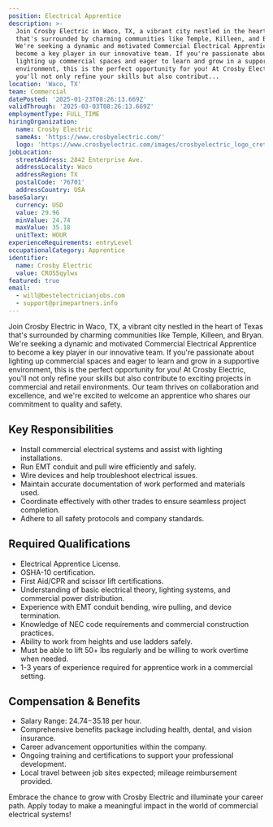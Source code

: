 ```yaml
---
position: Electrical Apprentice
description: >-
  Join Crosby Electric in Waco, TX, a vibrant city nestled in the heart of Texas
  that's surrounded by charming communities like Temple, Killeen, and Bryan.
  We're seeking a dynamic and motivated Commercial Electrical Apprentice to
  become a key player in our innovative team. If you're passionate about
  lighting up commercial spaces and eager to learn and grow in a supportive
  environment, this is the perfect opportunity for you! At Crosby Electric,
  you'll not only refine your skills but also contribut...
location: 'Waco, TX'
team: Commercial
datePosted: '2025-01-23T08:26:13.669Z'
validThrough: '2025-03-03T08:26:13.669Z'
employmentType: FULL_TIME
hiringOrganization:
  name: Crosby Electric
  sameAs: 'https://www.crosbyelectric.com/'
  logo: 'https://www.crosbyelectric.com/images/crosbyelectric_logo_crete.png'
jobLocation:
  streetAddress: 2842 Enterprise Ave.
  addressLocality: Waco
  addressRegion: TX
  postalCode: '76701'
  addressCountry: USA
baseSalary:
  currency: USD
  value: 29.96
  minValue: 24.74
  maxValue: 35.18
  unitText: HOUR
experienceRequirements: entryLevel
occupationalCategory: Apprentice
identifier:
  name: Crosby Electric
  value: CROS5qylwx
featured: true
email:
  - will@bestelectricianjobs.com
  - support@primepartners.info
---
```




Join Crosby Electric in Waco, TX, a vibrant city nestled in the heart of Texas that's surrounded by charming communities like Temple, Killeen, and Bryan. We're seeking a dynamic and motivated Commercial Electrical Apprentice to become a key player in our innovative team. If you're passionate about lighting up commercial spaces and eager to learn and grow in a supportive environment, this is the perfect opportunity for you! At Crosby Electric, you'll not only refine your skills but also contribute to exciting projects in commercial and retail environments. Our team thrives on collaboration and excellence, and we're excited to welcome an apprentice who shares our commitment to quality and safety. 

## Key Responsibilities
- Install commercial electrical systems and assist with lighting installations.
- Run EMT conduit and pull wire efficiently and safely.
- Wire devices and help troubleshoot electrical issues.
- Maintain accurate documentation of work performed and materials used.
- Coordinate effectively with other trades to ensure seamless project completion.
- Adhere to all safety protocols and company standards.

## Required Qualifications
- Electrical Apprentice License.
- OSHA-10 certification.
- First Aid/CPR and scissor lift certifications.
- Understanding of basic electrical theory, lighting systems, and commercial power distribution.
- Experience with EMT conduit bending, wire pulling, and device termination.
- Knowledge of NEC code requirements and commercial construction practices.
- Ability to work from heights and use ladders safely.
- Must be able to lift 50+ lbs regularly and be willing to work overtime when needed.
- 1-3 years of experience required for apprentice work in a commercial setting.

## Compensation & Benefits
- Salary Range: $24.74-$35.18 per hour.
- Comprehensive benefits package including health, dental, and vision insurance.
- Career advancement opportunities within the company.
- Ongoing training and certifications to support your professional development.
- Local travel between job sites expected; mileage reimbursement provided.

Embrace the chance to grow with Crosby Electric and illuminate your career path. Apply today to make a meaningful impact in the world of commercial electrical systems!
